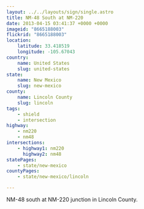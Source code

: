 ```yaml
---
layout: ../../layouts/sign/single.astro
title: NM-48 South at NM-220
date: 2013-04-15 03:41:37 +0000 +0000
imageid: "8665188003"
flickrid: "8665188003"
location:
    latitude: 33.418519
    longitude: -105.67043
country:
    name: United States
    slug: united-states
state:
    name: New Mexico
    slug: new-mexico
county:
    name: Lincoln County
    slug: lincoln
tags:
    - shield
    - intersection
highway:
    - nm220
    - nm48
intersections:
    - highway1: nm220
      highway2: nm48
statePages:
    - state/new-mexico
countyPages:
    - state/new-mexico/lincoln

---
```

NM-48 south at NM-220 junction in Lincoln County.